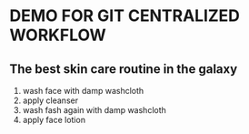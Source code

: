 # DEMO FOR GIT CENTRALIZED WORKFLOW

## The best skin care routine in the galaxy
1. wash face with damp washcloth
2. apply cleanser
3. wash fash again with damp washcloth
4. apply face lotion
